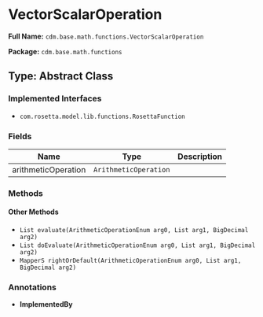 # VectorScalarOperation

**Full Name:** `cdm.base.math.functions.VectorScalarOperation`

**Package:** `cdm.base.math.functions`

## Type: Abstract Class

### Implemented Interfaces

- `com.rosetta.model.lib.functions.RosettaFunction`

### Fields

| Name | Type | Description |
|------|------|-------------|
| arithmeticOperation | `ArithmeticOperation` |  |

### Methods

#### Other Methods

- `List evaluate(ArithmeticOperationEnum arg0, List arg1, BigDecimal arg2)`
- `List doEvaluate(ArithmeticOperationEnum arg0, List arg1, BigDecimal arg2)`
- `MapperS rightOrDefault(ArithmeticOperationEnum arg0, List arg1, BigDecimal arg2)`

### Annotations

- **ImplementedBy**

